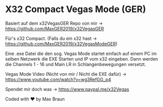 # X32 Compact Vegas Mode (GER)

Basiert auf dem x32VegasGER Repo von mir -> https://github.com/MaxGER2019/x32VegasGER

Für's x32 Compact.
(Falls du ein x32 hast -> https://github.com/MaxGER2019/x32VegasModeGER)

Eine .exe Datei die den sog. Vegas Mode startet einfach auf einem PC im selben Netzwerk die EXE Starten und IP vom x32 eingeben. Dann werden die Channels 1 - 16 und Main LR in Schlangenbewegungen versetzt.

Vegas Mode Video (Nicht von mir / Nicht die EXE dafür) -> https://www.youtube.com/watch?v=wg3RefGG_p4

Spendet mir doch was -> https://www.paypal.me/x32Vegas

Coded with ❤️ by Max Braun
